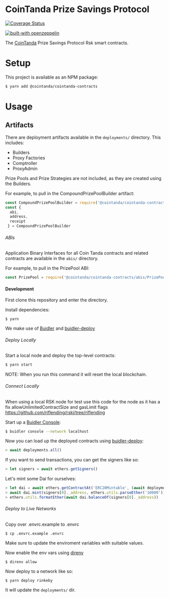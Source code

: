 # CoinTanda Prize Savings Protocol

[![Coverage Status](https://coveralls.io/repos/github/cointanda/cointanda-contracts/badge.svg?branch=version-3)](https://coveralls.io/github/cointanda/cointanda-contracts?branch=version-3)

[![built-with openzeppelin](https://img.shields.io/badge/built%20with-OpenZeppelin-3677FF)](https://docs.openzeppelin.com/)

The [CoinTanda](https://www.cointanda.com/) Prize Savings Protocol Rsk smart contracts.


# Setup

This project is available as an NPM package:

```bash
$ yarn add @cointanda/cointanda-contracts
```

# Usage

## Artifacts

There are deployment artifacts available in the `deployments/` directory.  This includes:

- Builders
- Proxy Factories
- Comptroller
- ProxyAdmin

Prize Pools and Prize Strategies are not included, as they are created using the Builders.

For example, to pull in the CompoundPrizePoolBuilder artifact:

```javascript
const CompoundPrizePoolBuilder = require('@cointanda/cointanda-contracts/deployments/rinkeby/CompoundPrizePoolBuilder.json')
const {
  abi, 
  address, 
  receipt
 } = CompoundPrizePoolBuilder
```

###### ABIs

Application Binary Interfaces for all Coin Tanda contracts and related contracts are available in the `abis/` directory.

For example, to pull in the PrizePool ABI:

```javascript
const PrizePool = require('@cointanda/cointanda-contracts/abis/PrizePool.json')
```

#### Development

First clone this repository and enter the directory.

Install dependencies:

```
$ yarn
```

We make use of [Buidler](https://buidler.dev) and [buidler-deploy](https://github.com/wighawag/buidler-deploy)

###### Deploy Locally

Start a local node and deploy the top-level contracts:

```bash
$ yarn start
```

NOTE: When you run this command it will reset the local blockchain.

###### Connect Locally

When using a local RSK node for test use this code for the node as it has a fix  allowUnlimitedContractSize and gasLimit flags  https://github.com/riflending/rskj/tree/riflending

Start up a [Buidler Console](https://buidler.dev/guides/buidler-console.html):

```bash
$ buidler console --network localhost
```

Now you can load up the deployed contracts using [buidler-deploy](https://github.com/wighawag/buidler-deploy):

```javascript
> await deployments.all()
```

If you want to send transactions, you can get the signers like so:

```javascript
> let signers = await ethers.getSigners()
```

Let's mint some Dai for ourselves:

```javascript
> let dai = await ethers.getContractAt('ERC20Mintable', (await deployments.get('Dai')).address, signers[0])
> await dai.mint(signers[0]._address, ethers.utils.parseEther('10000'))
> ethers.utils.formatEther(await dai.balanceOf(signers[0]._address))
```

###### Deploy to Live Networks

Copy over .envrc.example to .envrc

```
$ cp .envrc.example .envrc
```

Make sure to update the enviroment variables with suitable values.

Now enable the env vars using [direnv](https://direnv.net/docs/installation.html)

```
$ direnv allow
```

Now deploy to a network like so:

```
$ yarn deploy rinkeby
```

It will update the `deployments/` dir.
